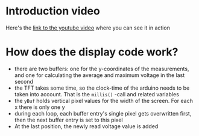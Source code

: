 # Introduction video

Here's the [link to the youtube video](https://youtu.be/HD4bUMoowLA) where you can see it in action

# How does the display code work?

- there are two buffers: one for the y-coordinates of the measurements, and one for calculating the average and maximum voltage in the last second
- the TFT takes some time, so the clock-time of the arduino needs to be taken into account. That is the `millis()` -call and related variables
- the `yBuf` holds vertical pixel values for the width of the screen. For each x there is only one y
- during each loop, each buffer entry's single pixel gets overwritten first, then the next buffer entry is set to this pixel
- At the last position, the newly read voltage value is added